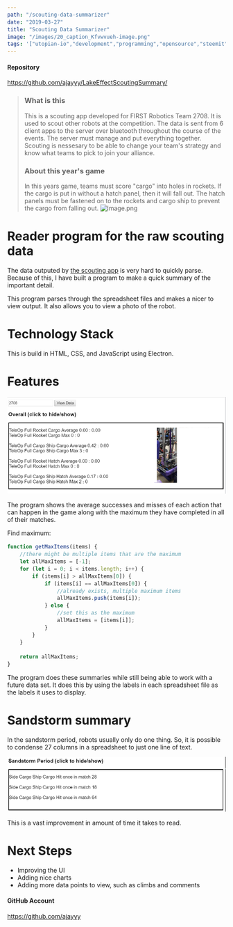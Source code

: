```yaml
---
path: "/scouting-data-summarizer"
date: "2019-03-27"
title: "Scouting Data Summarizer"
image: "/images/20_caption_Kfvwvueh-image.png"
tags: '["utopian-io","development","programming","opensource","steemit"]'
---
```


#### Repository
https://github.com/ajayyy/LakeEffectScoutingSummary/


> ### What is this
> This is a scouting app developed for FIRST Robotics Team 2708. It is used to scout other robots at the competition. The data is sent from 6 client apps to the server over bluetooth throughout the course of the events. The server must manage and put everything together. Scouting is nessesary to be able to change your team's strategy and know what teams to pick to join your alliance.
 >### About this year's game
> In this years game, teams must score "cargo" into holes in rockets. If the cargo is put in without a hatch panel, then it will fall out. The hatch panels must be fastened on to the rockets and cargo ship to prevent the cargo from falling out.
> ![image.png](https://files.steempeak.com/file/steempeak/ajayyy/Kfvwvueh-image.png)

# Reader program for the raw scouting data

The data outputed by [the scouting app](https://github.com/LakeEffectRobotics/LakeEffectScoutingApp) is very hard to quickly parse. Because of this, I have built a program to make a quick summary of the important detail.

This program parses through the spreadsheet files and makes a nicer to view output. It also allows you to view a photo of the robot.

# Technology Stack

This is build in HTML, CSS, and JavaScript using Electron. 

# Features

![image.png](/images/j0fqEaig-image.png)

The program shows the average successes and misses of each action that can happen in the game along with the maximum they have completed in all of their matches. 

Find maximum:
```javascript
function getMaxItems(items) {
    //there might be multiple items that are the maximum
    let allMaxItems = [-1];
    for (let i = 0; i < items.length; i++) {
        if (items[i] > allMaxItems[0]) {
            if (items[i] == allMaxItems[0]) {
                //already exists, multiple maximum items
                allMaxItems.push(items[i]);
            } else {
                //set this as the maximum
                allMaxItems = [items[i]];
            }
        }
    }

    return allMaxItems;
}
```

The program does these summaries while still being able to work with a future data set. It does this by using the labels in each spreadsheet file as the labels it uses to display.

# Sandstorm summary

In the sandstorm period, robots usually only do one thing. So, it is possible to condense 27 columns in a spreadsheet to just one line of text.

![image.png](/images/3037V3zy-image.png)

This is a vast improvement in amount of time it takes to read.

# Next Steps

- Improving the UI
- Adding nice charts
- Adding more data points to view, such as climbs and comments

#### GitHub Account
https://github.com/ajayyy